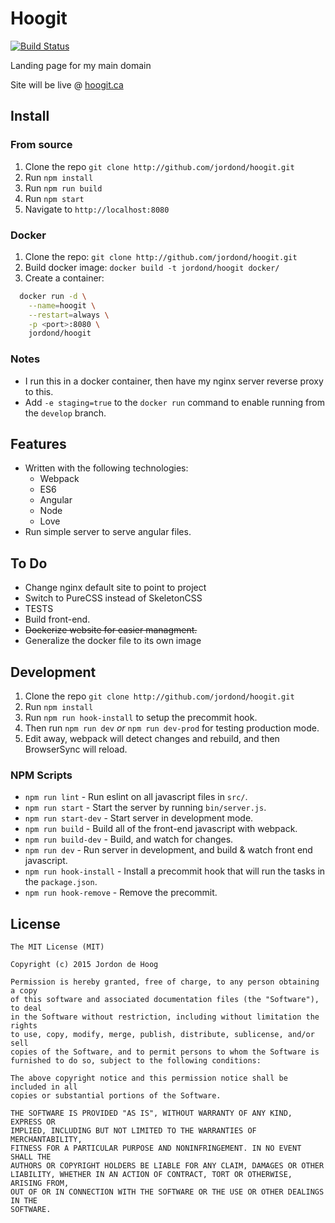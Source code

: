 # Hoogit

[![Build Status](https://drone.hoogit.ca/api/badges/jordond/hoogit/status.svg)](https://drone.hoogit.ca/jordond/hoogit)

Landing page for my main domain

Site will be live @ [hoogit.ca](https://hoogit.ca)

## Install

### From source

1. Clone the repo `git clone http://github.com/jordond/hoogit.git`
1. Run `npm install`
1. Run `npm run build`
1. Run `npm start`
1. Navigate to `http://localhost:8080`

### Docker

1. Clone the repo: `git clone http://github.com/jordond/hoogit.git`
1. Build docker image: `docker build -t jordond/hoogit docker/`
1. Create a container:

```bash
  docker run -d \
    --name=hoogit \
    --restart=always \
    -p <port>:8080 \
    jordond/hoogit
```

### Notes

- I run this in a docker container, then have my nginx server reverse proxy to this.
- Add `-e staging=true` to the `docker run` command to enable running from the `develop` branch.

## Features

- Written with the following technologies:
  - Webpack
  - ES6
  - Angular
  - Node
  - Love
- Run simple server to serve angular files.

## To Do

- Change nginx default site to point to project
- Switch to PureCSS instead of SkeletonCSS
- TESTS
- Build front-end.
- ~~Dockerize website for easier managment.~~
- Generalize the docker file to its own image

## Development

1. Clone the repo `git clone http://github.com/jordond/hoogit.git`
1. Run `npm install`
1. Run `npm run hook-install` to setup the precommit hook.
1. Then run `npm run dev` *or* `npm run dev-prod` for testing production mode.
1. Edit away, webpack will detect changes and rebuild, and then BrowserSync will reload.

### NPM Scripts

- `npm run lint`         - Run eslint on all javascript files in `src/`.
- `npm run start`        - Start the server by running `bin/server.js`.
- `npm run start-dev`    - Start server in development mode.
- `npm run build`        - Build all of the front-end javascript with webpack.
- `npm run build-dev`    - Build, and watch for changes.
- `npm run dev`          - Run server in development, and build & watch front end javascript.
- `npm run hook-install` - Install a precommit hook that will run the tasks in the `package.json`.
- `npm run hook-remove`  - Remove the precommit.

## License

```text
The MIT License (MIT)

Copyright (c) 2015 Jordon de Hoog

Permission is hereby granted, free of charge, to any person obtaining a copy
of this software and associated documentation files (the "Software"), to deal
in the Software without restriction, including without limitation the rights
to use, copy, modify, merge, publish, distribute, sublicense, and/or sell
copies of the Software, and to permit persons to whom the Software is
furnished to do so, subject to the following conditions:

The above copyright notice and this permission notice shall be included in all
copies or substantial portions of the Software.

THE SOFTWARE IS PROVIDED "AS IS", WITHOUT WARRANTY OF ANY KIND, EXPRESS OR
IMPLIED, INCLUDING BUT NOT LIMITED TO THE WARRANTIES OF MERCHANTABILITY,
FITNESS FOR A PARTICULAR PURPOSE AND NONINFRINGEMENT. IN NO EVENT SHALL THE
AUTHORS OR COPYRIGHT HOLDERS BE LIABLE FOR ANY CLAIM, DAMAGES OR OTHER
LIABILITY, WHETHER IN AN ACTION OF CONTRACT, TORT OR OTHERWISE, ARISING FROM,
OUT OF OR IN CONNECTION WITH THE SOFTWARE OR THE USE OR OTHER DEALINGS IN THE
SOFTWARE.
```
